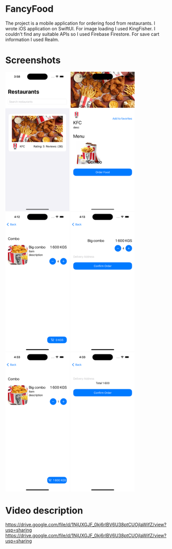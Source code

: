 # FancyFood

The project is a mobile application for ordering food from restaurants. I wrote iOS application on SwiftUI. For image loading I used KingFisher. I couldn't find any suitable APIs so I used Firebase Firestore. For save cart information I used Realm.

# Screenshots
<img src="FancyFood/screenshots/1.png" alt="drawing" style="width:200px;"/>

<img src="FancyFood/screenshots/2.png" alt="drawing" style="width:200px;"/>

<img src="FancyFood/screenshots/3.png" alt="drawing" style="width:200px;"/>

<img src="FancyFood/screenshots/4.png" alt="drawing" style="width:200px;"/>

<img src="FancyFood/screenshots/5.png" alt="drawing" style="width:200px;"/>

<img src="FancyFood/screenshots/6.png" alt="drawing" style="width:200px;"/>

# Video description
https://drive.google.com/file/d/1NjUXGJF_0kj6rlBV6U38ptCUOjIaWifZ/view?usp=sharing
https://drive.google.com/file/d/1NjUXGJF_0kj6rlBV6U38ptCUOjIaWifZ/view?usp=sharing
